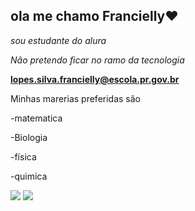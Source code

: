 ## ola me chamo Francielly♥️

*sou estudante do alura*

*Nâo pretendo ficar no ramo da tecnologia*

**lopes.silva.francielly@escola.pr.gov.br**

Minhas marerias preferidas sâo

-matematica

-Biologia

-física

-quimica

![](https://media1.tenor.com/m/6dOf85BKov0AAAAC/haikyuu-anime.gif)
![](https://media1.tenor.com/m/Qcjg7gRDYnkAAAAC/haikyuu.gif)







